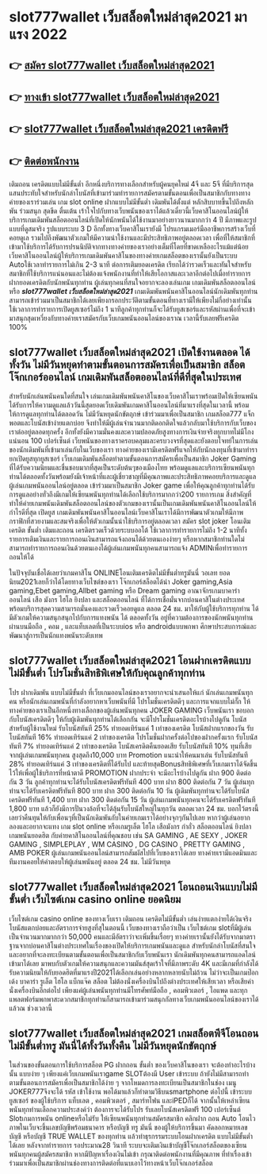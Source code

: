 # slot777wallet เว็บสล็อตใหม่ล่าสุด2021  มาแรง 2022

## 👉 [สมัคร slot777wallet เว็บสล็อตใหม่ล่าสุด2021](https://slot777wallet.com/)
## 👉 [ทางเข้า slot777wallet เว็บสล็อตใหม่ล่าสุด2021](https://slot777wallet.com/)
## 👉 [slot777wallet เว็บสล็อตใหม่ล่าสุด2021 เครดิตฟรี](https://slot777wallet.com/)
## 👉 [ติดต่อพนักงาน](https://slot777wallet.com/)


เติมถอน เครดิตแบบไม่มีขั้นต่ำ  อีกหนึ่งบริการทางเลือกสำหรับผู้คนยุคใหม่ 4จี และ 5จี ที่มีบริการสุดแสนประทับใจสำหรับนักล่าโบนัสที่เข้ามาร่วมทำรายการสมัครตามขั้นตอนเพื่อเป็นสมาชิกกับทางทางค่ายของเราร่วมเล่น เกม slot online ฝากแบบไม่มีขั้นต่ำ เดิมพันได้ตั้งแต่ หลักสิบบาทขึ้นไปถึงหลักพัน ร่วมสนุก สุดขีด ตื่นเต้น เร้าใจไปกับทางเว็บพนันของเราได้แล้วเดี๋ยวนี้เว็บคาสิโนออนไลน์ผู้ให้บริการเกมเดิมพันสล็อตออนไลน์ที่เปิดให้นักพนันได้ใช้งานมาอย่างยาวนานมากกว่า 4 ปี มีภาพและรูปแบบที่ดูสมจริง รูปแบบระบบ 3 D
อีกทั้งทางเว็บคาสิโนเรายังมี โปรแกรมเมอร์มืออาชีพการสร้างเว็บที่คอยดูเล  รวมไปถึงพัฒนาตัวเกมให้มีความน่าใช้งานและมีประสิทธิภาพอยู่ตลอดเวลา เพื่อที่ให้สมาชิกที่เข้ามาใช้บริการได้รับการปรนนิบัติจากทางทางค่ายของเราอย่างเต็มที่โดยที่ขาดเหลืออะไรแม้แต่น้อย เว็บคาสิโนออนไลน์ผู้ให้บริการเกมเดิมพันคาสิโนของทางค่ายเกมสล็อตของเรานั้นยังเป็นระบบ Autoใช้เวลาทำรายการไม่เกิน 2-3 นาที ต่อการเติมยอดเครดิต เรียกได้ว่ารวดเร็วและทันใจสำหรับสมาชิกที่ใช้บริการแน่นอนและไม่ต้องแจ้งพนักงานที่ทำให้เสียโอกาสและเวลาอีกต่อไปเมื่อทำรายการฝากยอดเครดิตกับนักพนันทุกท่าน
ผู้เล่นทุกคนที่สนใจอยากจะลองเล่นเกม เกมเดิมพันสล็อตออนไลน์ หรือ ***slot777wallet เว็บสล็อตใหม่ล่าสุด2021*** เกมเดิมพันพนันคาสิโนออนไลน์นักเดิมพันทุกท่านสามารถเข้าร่วมมาเป็นสมาชิกได้เลยเพียงกรอกประวัติตามขั้นตอนที่ทางเรามีให้เพียงไม่กี่อย่างเท่านั้น ใช้เวลาการทำรายการเปิดยูสเซอร์ไม่ถึง 1 นาทีลูกค้าทุกท่านก็จะได้รับยูสเซอร์และรหัสผ่านเพื่อที่จะเข้ามาสนุกสุดเหวี่ยงกับทางค่ายเราสมัครกับเว็บเกมพนันออนไลน์ของเราณ เวลานี้รับเลยฟรีเครดิต 100%

## slot777wallet เว็บสล็อตใหม่ล่าสุด2021 เปิดใช้งานตลอด ได้ทั้งวัน ไม่มีวันหยุดทำตามขั้นตอนการสมัครเพื่อเป็นสมาชิก สล็อตโจ๊กเกอร์ออนไลน์ เกมเดิมพันสล็อตออนไลน์ที่ดีที่สุดในประเทศ

สำหรับนักเล่นพนันคนใดที่สนใจ เล่นเกมเดิมพันพนันคาสิโนของเว็บคาสิโนเราพร้อมเปิดให้เซียนพนันได้รับการให้ความดูแลแล้ววันนี้สุดยอดเว็บเดิมพันเกมคาสิโนออนไลน์ที่มาแรงที่สุดในเวลานี้ พร้อมให้การดูแลทุกท่านได้ตลอดวัน ไม่มีวันหยุดนักขัตฤกษ์ เข้าร่วมมาเพื่อเป็นสมาชิก เกมสล็อต777 แจ็กพอตและโบนัสเข้าง่ายแตกบ่อย จึงทำให้มีผู้เล่นจำนวนมากติดอกติดใจแล้วกลับมาใช้บริการกับเว็บของเราต่ออยู่ตลอดทุกครั้ง อีกทั้งยังมีความมั่นคงและความปลอดภัยสูงทางการเงินจ่ายจริงทุกบาทไม่มีโกงแน่นอน 100 เปอร์เซ็นต์ เว็บพนันของทางเราครอบคลุมและครบวงจรที่สุดและยังตอบโจทย์ในการเล่นของนักเดิมพันที่เข้ามาเล่นกับในเว็บของเรา
ทางค่ายของเรามีเครดิตฟรีแจกให้กับนักลงทุนที่เข้ามาทำรายกเปิดยูสทุกยูสเซอร์ เว็บเกมเดิมพันสล็อตทำตามขั้นตอนการสมัครเพื่อเป็นสมาชิก Joker Gaming ที่ได้รับความนิยมและชื่นชอบมากที่สุดเป็นระดับต้นๆของเมืองไทย พร้อมดูแลและบริการเซียนพนันทุกท่านได้ตลอดทั้งวันพร้อมยังมีเจ้าหน้าที่และผู้เชี่ยวชาญที่มีคุณภาพและประสิทธิภาพคอยบริการและดูแลผู้เล่นเกมพนันออนไลน์อยู่ตลอด เข้าร่วมมาเป็นสมาชิก Joker game เพื่อให้คุณลูกค้าทุกท่านได้รับการดูแลอย่างทั่วถึงมีเกมให้เซียนพนันทุกท่านได้เลือกใช้บริการมากกว่า200 รายการเกม
สิ่งสำคัญที่ทำให้ค่ายเกมพนันเดิมพันสล็อตออนไลน์ของตัวเกมของเรานั้นเป็นเกมเดิมพันพนันคาสิโนออนไลน์ให้กำไรดีที่สุด เปิดยูส  เกมเดิมพันพนันคาสิโนออนไลน์เว็บคาสิโนเราได้มีการพัฒนาตัวเกมให้มีภาพกราฟิกที่สวยงามและสมจริงเพื่อให้ตัวเกมนั้นน่าใช้บริการอยู่ตลอดเวลา สมัคร slot joker โอนเติมเครดิต ขั้นต่ำ เติมและถอน เครดิตรวดเร็วด้วยระบบออโต้ ใช้เวลาการทำรายการไม่ถึง 1-2 นาทีทั้งรายการเติมเงินและรายการถอนเงินสามารถแจ้งถอนได้ด้วยตนเองง่ายๆ หรือหากสมาชิกท่านใดไม่สามารถทำรายการถอนเงินด้วยตนเองได้ผู้เล่นเกมพนันทุกคนสามารถแจ้ง ADMINเพื่อทำรายการถอนให้ได้

ในปัจจุบันเชื่อได้เลยว่าเกมคาสิโน ONLINEโอนเติมเครดิตไม่มีขั้นต่ำทรูมันนี่ วอเลท ยอดนิยม2021เลยก็ว่าได้โดยทางเว็บไซต์ของเรา โจ๊กเกอร์สล็อตได้นำ  Joker gaming,Asia gaming,Ebet gaming,Allbet gaming หรือ Dream gaming อาณาจักรเกมบาคาร่าออนไลน์ เสือ มังกร ไฮโล ยิงปลา และสล็อตออนไลน์ ที่ได้การเชื่อมั่นจากบ่อนคาสิโนต่างประเทศ พร้อมบริการสุดความสามารถมั่นคงและรวดเร็วคอยดูแล ตลอด 24 ชม. มาให้กับผู้ใช้บริการทุกท่าน ได้มีตัวเกมให้ความสนุกสนุกไปกับการแทงพนัน ได้ ตลอดทั้งวัน อยู่ที่ความต้องการของนักพนันทุกท่านผ่านบนมือถือ , คอม , และแท็บเลตที่เป็นระบบios หรือ androidแบบพกพา ศึกษาประสบการณ์และพัฒนาสู่การเป็นนักแทงพนันระดับเทพ

## slot777wallet เว็บสล็อตใหม่ล่าสุด2021 โอนฝากเครดิตแบบไม่มีขั้นต่ำ โปรโมชั่นสิทธิพิเศษให้กับคุณลูกค้าทุกท่าน

โปร ฝากเดิมพัน แบบไม่มีขั้นต่ำ ที่เว็บเกมออนไลน์ของเราอยากจะนำเสนอให้แก่  นักเล่นเกมพนันทุกคน หรือนักเล่นเกมพนันที่กำลังอยากหาเว็บพนันที่มี โปรโมชั่นเครดิตดีๆ และการแจกแบบไม่กั๊ก ให้ทางค่ายของเราเป็นอีกหนึ่งทางเลือกของผู้เล่นพนันทุกคน JOKER GAMING เว็บพนันเรา ขอบอกกับโบนัสเครดิตดีๆ ให้กับผู้เดิมพันทุกท่านได้เลือกกัน จะมีโปรโมชั่นเครดิตอะไรบ้างไปดูกัน
โบนัสสำหรับผู้ใช้งานใหม่ รับโบนัสทันที 25% ทำยอดเทิร์นแค่ 1 เท่าของเครดิต
โบนัสฝากแรกของวัน รับโบนัสทันที 16% ทำยอดเทิร์นแค่ 2 เท่าของเครดิต
โปรโมชั่นฝากครั้งต่อไปของฝากครั้งแรก รับโบนัสทันที 7% ทำยอดเทิร์นแค่ 2 เท่าของเครดิต
โบนัสเครดิตคืนยอดเสีย รับโบนัสทันที 10% ทุนที่เสียจากผู้เล่นเกมพนันทุกคน สูงสุดถึง10,000 บาท
 Promotion แนะนำให้คนมาเล่น รับโบนัสทันที 28% ทำยอดเทิร์นแค่ 3 เท่าของเครดิตที่ได้รับไป
และท้ายสุดBonusสิทธิพิเศษที่เว็บเกมเราได้จัดขึ้นไว้ให้เพื่อผู้ใช้บริการที่หน้าตาดี  PROMOTION ฝากประจำ จะมีอะไรบ้างไปดูกัน
ฝาก 900 ติดต่อกัน 3 วัน ลูกค้าทุกท่านจะได้รับโบนัสเครดิตฟรีทันที 400 บาท
ฝาก 800 ติดต่อกัน 7 วัน ผู้เล่นทุกท่านจะได้รับเครดิตฟรีทันที 800 บาท
ฝาก 300 ติดต่อกัน 10 วัน ผู้เดิมพันทุกท่านจะได้รับโบนัสเครดิตฟรีทันที 1,400 บาท
ฝาก 300 ติดต่อกัน 15 วัน ผู้เล่นเกมพนันทุกคนจะได้รับเครดิตฟรีทันที 1,800 บาท
แล้วก็ยังมีการปั่นวงล้อที่จะได้ลุ้นรับโบนัสใหญ่ในทุกวัน ตลอดเวลา 24 ชม. บอกไว้ตรงนี้เลยว่าคืนทุนให้กับเพื่อนๆที่เป็นนักเดิมพันกับในค่ายเกมเราได้อย่างจุกๆกันไปเลย หากว่าผู้เล่นอยากลองและอยากจะแทง เกม slot online หรือเกมรูเล็ต ไฮโล เสือมังกร กำถั่ว สล็อตออนไลน์ ยิงปลา เกมพนันยอดฮิต กับค่ายคาสิโนออนไลน์ที่คุณชอบ เช่น SA GAMING , AE SEXY , JOKER GAMING , SIMPLEPLAY , WM CASINO , DG CASINO , PRETTY GAMING , AMB POKER  ผู้เล่นเกมพนันออนไลน์สามารถสัมผัสไปที่เว็บของเราได้เลย ทางค่ายเรามีแอดมินและทีมงานคอยให้คำตอบให้ผู้เล่นพนันอยู่ ตลอด 24 ชม. ไม่มีวันหยุด

## slot777wallet เว็บสล็อตใหม่ล่าสุด2021 โอนถอนเงินแบบไม่มีขั้นต่ำ  เว็บไซต์เกม casino online ยอดนิยม

เว็บไซต์เกม casino online ของทางเว็บเรา เติมถอน เครดิตไม่มีขั้นต่ำ เล่นง่ายแตกง่ายได้เงินจริง โบนัสแตกบ่อยและอัตราการจ่ายสูงที่สุในตอนนี้ เว็บของทางเราถือว่าเป็น เว็บไซต์เกม slotที่มีผู้เล่นเป็นจำนวนมากมากกว่า 50,000 คนและมีอัตราว่าจะเพิ่มขึ้นเรื่อยๆ ทางค่ายเรานั้นยังได้รับจากมาตราฐานจากบ่อนคาสิโนต่างประเทศในเรื่องของเปิดให้บริการเกมพนันและดูแล สำหรับนักล่าโบนัสที่สนใจและอยากที่จะลงทะเบียนตามขั้นตอนเพื่อเป็นสมาชิกกับเว็บพนันเรา นักเดิมพันทุกคนสามารถแอดไลน์เข้ามาได้เลย
	มาพบกับตัวเกมให้ความสนุกและความมันส์สุดเร้าใจที่มีภาพระดับ 4K และมีเกมที่กำลังได้รับความนิยมให้กับยอดฮิตที่มาแรงปี2021ได้เลือกเล่นอย่างหลากหลายนับไม่ถ้วน  ไม่ว่าจะเป็นเกมป๊อกเด้ง บาคาร่า รูเล็ต ไฮโล แบ็กแจ๊ค สล็อต ไม่ต้องนั่งเครื่องบินไปถึงต่างประเทศให้เสียเวลา หรือเสียค่านั่งเครื่องบินอีกต่อไป เพียงแค่ผู้เล่นพนันทุกท่านมีโทรศัพท์มือถือ , คอมพิวเตอร์ , ไอแพด และทุกแพลตฟอร์มพกพาสะดวกสมาชิกทุกท่านก็สามารถเข้ามาร่วมสนุกกัลทางเว็บเกมพนันออนไลน์ของเราได้แล้วณ ช่วงเวลานี้

## slot777wallet เว็บสล็อตใหม่ล่าสุด2021 เกมสล็อตพีจีโอนถอนไม่มีขั้นต่ำทรู มันนี่ได้ทั้งวันทั้งคืน ไม่มีวันหยุดนักขัตฤกษ์

ในส่วนของขั้นตอนการใช้บริการสล็อต PG ฝากถอน ขั้นต่ำ ของเว็บคาสิโนของเรา จะต้องทำอะไรบ้างนั้น แบบง่าย ๆ เพียงแค่เว็บเกมพนันเราgame SLOTต้องมี User เข้าระบบ ถ้ายังไม่มีสามารถทำตามขั้นตอนการสมัครเพื่อเป็นสมาชิกได้ง่าย ๆ จากโหมดการลงทะเบียนเป็นสมาชิกในช่อง เมนู JOKER777จึงจะได้ รหัส เข้าใช้งาน พอได้มาแล้วก็ทำตามวิธีบนsmartphone ต่อไปนี้
เข้าระบบ ยูสเซอร์  ของผู้ใช้บริการ แท็บเลต , คอมพิวเตอร์ , สมาร์ทโฟน และiPEDก็ได้
จากนั้นให้เหล่าเซียนพนันทุกท่านเลือกความประสงค์ว่า ต้องการจะได้รับโปร รับเลยโบนัสเครดิตฟรี 100 เปอร์เซ็นต์ Slotเกมการพนัน onlineหรือไม่รับ
ให้เซียนพนันทุกท่านสมัครสมาชิก คลิกฝาก ถอน Auto โอนไว ภาพในเว็บจะขึ้นเลขบัญชีพร้อมธนาคาร หรือบัญชี ทรู มันนี่ ของผู้ให้บริการขึ้นมา
คัดลอกหมายเลขบัญชี หรือบัญชี  TRUE WALLET ของทุกท่าน แล้วทำธุรกรรมระบบโอนฝากเครดิต แบบไม่มีขั้นต่ำได้เลย
หลังจากทำรายการ รอประมาณ28 วินาที ระบบจะเติมเงินเข้าบัญชีโจ๊กเกอร์สล็อตของเซียนพนันทุกคนผู้สมัครสมาชิก
หากมีปัญหาเรื่องเงินไม่เข้า กรุณาติดต่อพนักงานที่มีคุณภาพ ที่ทำเรื่องเข้าร่วมมาเพื่อเป็นสมาชิกผ่านช่องทางการติดต่อที่แนบเอาไว้ทางหน้าเว็บโจ๊กเกอร์สล็อต


